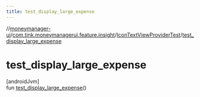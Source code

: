 ```yaml
---
title: test_display_large_expense
---
```

//[moneymanager-ui](../../../index.html)/[com.tink.moneymanagerui.feature.insight](../index.html)/[IconTextViewProviderTest](index.html)/[test_display_large_expense](test_display_large_expense.html)



# test_display_large_expense



[androidJvm]\
fun [test_display_large_expense](test_display_large_expense.html)()




